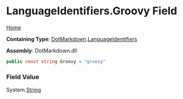 <a name="_top"></a>

# LanguageIdentifiers\.Groovy Field

[Home](../../../README.md#_top)

**Containing Type**: [DotMarkdown](../../README.md#_top)\.[LanguageIdentifiers](../README.md#_top)

**Assembly**: DotMarkdown\.dll

```csharp
public const string Groovy = "groovy"
```

### Field Value

System\.[String](https://docs.microsoft.com/en-us/dotnet/api/system.string)